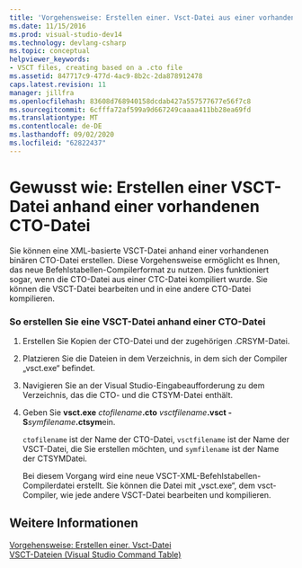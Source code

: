 ```yaml
---
title: 'Vorgehensweise: Erstellen einer. Vsct-Datei aus einer vorhandenen. CTO-Datei | Microsoft-Dokumentation'
ms.date: 11/15/2016
ms.prod: visual-studio-dev14
ms.technology: devlang-csharp
ms.topic: conceptual
helpviewer_keywords:
- VSCT files, creating based on a .cto file
ms.assetid: 847717c9-477d-4ac9-8b2c-2da878912478
caps.latest.revision: 11
manager: jillfra
ms.openlocfilehash: 83608d768940158dcdab427a557577677e56f7c8
ms.sourcegitcommit: 6cfffa72af599a9d667249caaaa411bb28ea69fd
ms.translationtype: MT
ms.contentlocale: de-DE
ms.lasthandoff: 09/02/2020
ms.locfileid: "62822437"
---
```

# <a name="how-to-create-a-vsct-file-from-an-existing-cto-file"></a>Gewusst wie: Erstellen einer VSCT-Datei anhand einer vorhandenen CTO-Datei
Sie können eine XML-basierte VSCT-Datei anhand einer vorhandenen binären CTO-Datei erstellen. Diese Vorgehensweise ermöglicht es Ihnen, das neue Befehlstabellen-Compilerformat zu nutzen. Dies funktioniert sogar, wenn die CTO-Datei aus einer CTC-Datei kompiliert wurde. Sie können die VSCT-Datei bearbeiten und in eine andere CTO-Datei kompilieren.  
  
### <a name="to-create-a-vsct-file-from-a-cto-file"></a>So erstellen Sie eine VSCT-Datei anhand einer CTO-Datei  
  
1. Erstellen Sie Kopien der CTO-Datei und der zugehörigen .CRSYM-Datei.  
  
2. Platzieren Sie die Dateien in dem Verzeichnis, in dem sich der Compiler „vsct.exe“ befindet.  
  
3. Navigieren Sie an der Visual Studio-Eingabeaufforderung zu dem Verzeichnis, das die CTO- und die CTSYM-Datei enthält.  
  
4. Geben Sie **vsct.exe** _ctofilename_**.cto** _vsctfilename_**.vsct -S**_symfilename_**.ctsym**ein.  
  
     `ctofilename` ist der Name der CTO-Datei, `vsctfilename` ist der Name der VSCT-Datei, die Sie erstellen möchten, und `symfilename` ist der Name der CTSYMDatei.  
  
     Bei diesem Vorgang wird eine neue VSCT-XML-Befehlstabellen-Compilerdatei erstellt. Sie können die Datei mit „vsct.exe“, dem vsct-Compiler, wie jede andere VSCT-Datei bearbeiten und kompilieren.  
  
## <a name="see-also"></a>Weitere Informationen  
 [Vorgehensweise: Erstellen einer. Vsct-Datei](../extensibility/internals/how-to-create-a-dot-vsct-file.md)   
 [VSCT-Dateien (Visual Studio Command Table)](../extensibility/internals/visual-studio-command-table-dot-vsct-files.md)